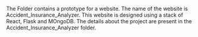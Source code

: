 The Folder contains a prototype for a website.
The name of the website is Accident_Insurance_Analyzer.
This website is designed using a stack of React, Flask and MOngoDB.
The details about the project are present in the Accident_Insurance_Analyzer folder. 

